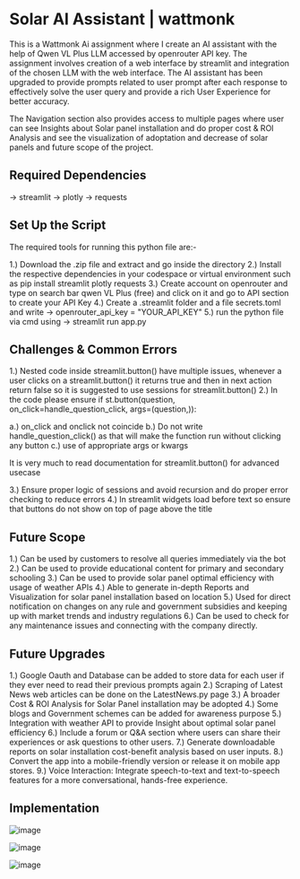 # Solar AI Assistant | wattmonk

This is a Wattmonk Ai assignment where I create an AI assistant with the help of Qwen VL Plus LLM
accessed by openrouter API key. The assignment involves creation of a web interface by streamlit 
and integration of the chosen LLM with the web interface. The AI assistant has been upgraded to 
provide prompts related to user prompt after each response to effectively solve the user query and 
provide a rich User Experience for better accuracy.

The Navigation section also provides access to multiple pages where user can see Insights about 
Solar panel installation and do proper cost & ROI Analysis and see the visualization of adoptation
and decrease of solar panels and future scope of the project.

## Required Dependencies
-> streamlit
-> plotly
-> requests


## Set Up the Script
The required tools for running this python file are:-

1.) Download the .zip file and extract and go inside the directory
2.) Install the respective dependencies in your codespace or virtual environment such as pip install streamlit plotly requests
3.) Create account on openrouter and type on search bar qwen VL Plus (free) and click on it and go to API section to create your API Key
4.) Create a .streamlit folder and a file secrets.toml and write -> openrouter_api_key = "YOUR_API_KEY"
5.) run the python file via cmd using -> streamlit run app.py


## Challenges & Common Errors
1.) Nested code inside streamlit.button() have multiple issues, whenever a user clicks on a streamlit.button() it returns true and then in next action return false so it is suggested to use sessions for streamlit.button()
2.) In the code please ensure
  if st.button(question, on_click=handle_question_click, args=(question,)):   

  a.) on_click and onclick not coincide
  b.) Do not write handle_question_click() as that will make the function run without clicking any button
  c.) use of appropriate args or kwargs

  It is very much to read documentation for streamlit.button() for advanced usecase

3.) Ensure proper logic of sessions and avoid recursion and do proper error checking to reduce errors
4.) In streamlit widgets load before text so ensure that buttons do not show on top of page above the title

## Future Scope
1.) Can be used by customers to resolve all queries immediately via the bot
2.) Can be used to provide educational content for primary and secondary schooling
3.) Can be used to provide solar panel optimal efficiency with usage of weather APIs
4.) Able to generate in-depth Reports and Visualization for solar panel installation based on location 
5.) Used for direct notification on changes on any rule and government subsidies and keeping up with market trends and industry regulations
6.) Can be used to check for any maintenance issues and connecting with the company directly.

## Future Upgrades
1.) Google Oauth and Database can be added to store data for each user if they ever need to read their previous prompts again
2.) Scraping of Latest News web articles can be done on the LatestNews.py page 
3.) A broader Cost & ROI Analysis for Solar Panel installation may be adopted
4.) Some blogs and Government schemes can be added for awareness purpose
5.) Integration with weather API to provide Insight about optimal solar panel efficiency
6.) Include a forum or Q&A section where users can share their experiences or ask questions to other users.
7.) Generate downloadable reports on solar installation cost-benefit analysis based on user inputs.
8.) Convert the app into a mobile-friendly version or release it on mobile app stores.
9.) Voice Interaction: Integrate speech-to-text and text-to-speech features for a more conversational, hands-free experience.

## Implementation

![image](https://github.com/user-attachments/assets/53ca98e2-9854-43ee-b075-eeee8afcee4e)

![image](https://github.com/user-attachments/assets/1be81fa9-8320-4388-86e8-d282c563094a)

![image](https://github.com/user-attachments/assets/b25f623a-9e85-41ba-9814-946eb6247cb0)





